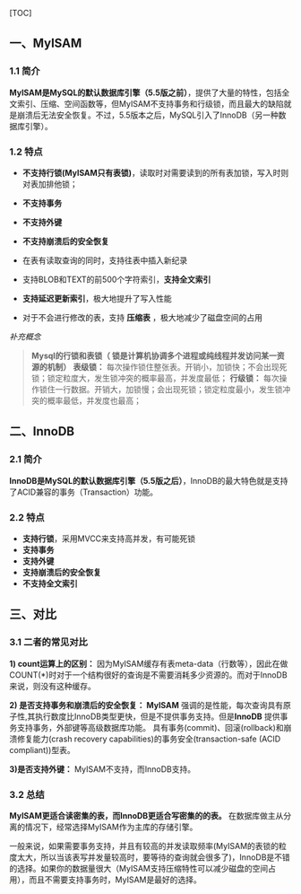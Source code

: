 [TOC]

## 一、MyISAM

### 1.1 简介

**MyISAM是MySQL的默认数据库引擎（5.5版之前）**，提供了大量的特性，包括全文索引、压缩、空间函数等，但MyISAM不支持事务和行级锁，而且最大的缺陷就是崩溃后无法安全恢复。不过，5.5版本之后，MySQL引入了InnoDB（另一种数据库引擎）。

### 1.2 特点

- **不支持行锁(MyISAM只有表锁)**，读取时对需要读到的所有表加锁，写入时则对表加排他锁；

- **不支持事务**

- **不支持外键**

- **不支持崩溃后的安全恢复**

- 在表有读取查询的同时，支持往表中插入新纪录

- 支持BLOB和TEXT的前500个字符索引，**支持全文索引**

- **支持延迟更新索引**，极大地提升了写入性能

- 对于不会进行修改的表，支持 **压缩表** ，极大地减少了磁盘空间的占用

*补充概念*

>**Mysql的行锁和表锁（ 锁是计算机协调多个进程或纯线程并发访问某一资源的机制）** **表级锁：** 每次操作锁住整张表。开销小，加锁快；不会出现死锁；锁定粒度大，发生锁冲突的概率最高，并发度最低； **行级锁：** 每次操作锁住一行数据。开销大，加锁慢；会出现死锁；锁定粒度最小，发生锁冲突的概率最低，并发度也最高；

## 二、InnoDB

### 2.1 简介

**InnoDB是MySQL的默认数据库引擎（5.5版之后）**，InnoDB的最大特色就是支持了ACID兼容的事务（Transaction）功能。

### 2.2 特点

- **支持行锁**，采用MVCC来支持高并发，有可能死锁
- **支持事务**
- **支持外键**
- **支持崩溃后的安全恢复**
- **不支持全文索引**

## 三、对比

### 3.1 二者的常见对比

**1) count运算上的区别：** 因为MyISAM缓存有表meta-data（行数等），因此在做COUNT(*)时对于一个结构很好的查询是不需要消耗多少资源的。而对于InnoDB来说，则没有这种缓存。

**2) 是否支持事务和崩溃后的安全恢复： MyISAM** 强调的是性能，每次查询具有原子性,其执行数度比InnoDB类型更快，但是不提供事务支持。但是**InnoDB** 提供事务支持事务，外部键等高级数据库功能。 具有事务(commit)、回滚(rollback)和崩溃修复能力(crash recovery capabilities)的事务安全(transaction-safe (ACID compliant))型表。

**3)是否支持外键：** MyISAM不支持，而InnoDB支持。

### 3.2 总结

**MyISAM更适合读密集的表，而InnoDB更适合写密集的的表。** 在数据库做主从分离的情况下，经常选择MyISAM作为主库的存储引擎。

一般来说，如果需要事务支持，并且有较高的并发读取频率(MyISAM的表锁的粒度太大，所以当该表写并发量较高时，要等待的查询就会很多了)，InnoDB是不错的选择。如果你的数据量很大（MyISAM支持压缩特性可以减少磁盘的空间占用），而且不需要支持事务时，MyISAM是最好的选择。

